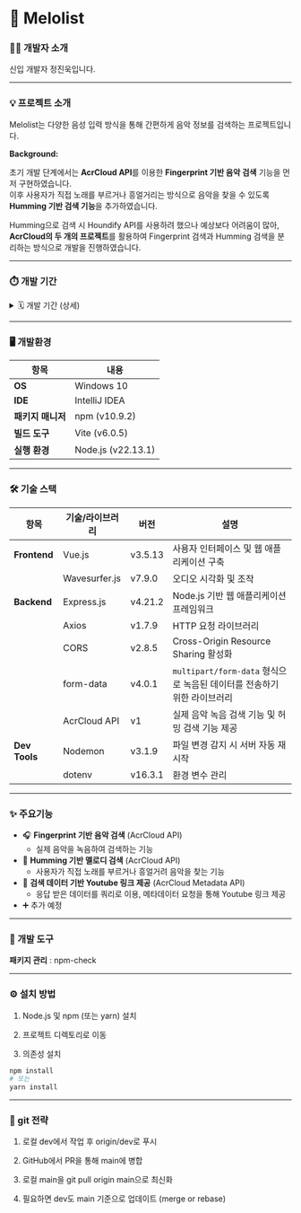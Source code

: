 # 🎵 Melolist

### 🧑‍💻 개발자 소개

신입 개발자 정진욱입니다.

-------

### 💡 프로젝트 소개

Melolist는 다양한 음성 입력 방식을 통해 간편하게 음악 정보를 검색하는 프로젝트입니다.

**Background:**

초기 개발 단계에서는 **AcrCloud API**를 이용한 **Fingerprint 기반 음악 검색** 기능을 먼저 구현하였습니다.  
이후 사용자가 직접 노래를 부르거나 흥얼거리는 방식으로 음악을 찾을 수 있도록 **Humming 기반 검색 기능**을 추가하였습니다.

Humming으로 검색 시 Houndify API를 사용하려 했으나 예상보다 어려움이 많아, **AcrCloud의 두 개의 프로젝트**를 활용하여 Fingerprint 검색과 Humming 검색을 분리하는 방식으로 개발을 진행하였습니다.

-------

### ⏱️ 개발 기간

<details>
  <summary>🗓️ 개발 기간 (상세)</summary>
  <p>
  
#### 🗓️ 2025년 01월 26일 (개발 시작)
- 원격 저장소 연결
- Local Vue 프로젝트 생성
- 환경설정 & 테스트

#### 🗓️ 01월 27일
- `front` 브랜치 생성
- `.gitignore` 추가
- Git 전략 정리
- 가용 API 조사

#### 📆 01월 28일 ~ 02월 03일
- 설 연휴

#### 📆 02월 04일 ~ 09일
- 개인사정

#### 🗓️ 02월 10일
- 녹음 UI 구현

#### 🗓️ 02월 11일
- 디렉토리 구조 리팩토링
- Git 브랜치 병합 후 재생성

#### 📆 02월 12일
- **Back-end**
  - Node.js 서버 구축
  - 음악 검색 요청 API 구현 (ACRCloud API 사용)
- **Front-end**
  - 검색 결과 목록 출력 UI 구현 (ACRCloud 데이터 사용)

#### 📆 02월 13일 ~ 03월 05일
  - **면접 및 취업 준비로 개발 중단**

#### 🗓️ 03월 06일
- **Back-end**
  - AcrCloud API를 이용한 Humming 기반 검색 기능 추가
  - 기존 Fingerprint 기반 검색과 Humming 검색을 분리
- **Front-end**
  - 검색 결과 데이터 시각화 개선
 
#### 🗓️ 03월 07일
- **Back-end**
  - 검색결과 확인을 위한 Youtube Metadata 요청 구현
- **Front-end**
  - 사용자 UI 개선
  </p>
</details>

-------

### 🖥 개발환경

| 항목             | 내용                        |
|-----------------|---------------------------|
| **OS**          | Windows 10 |
| **IDE**         | IntelliJ IDEA         |
| **패키지 매니저** | npm (v10.9.2)                       |
| **빌드 도구**    | Vite (v6.0.5)                      |
| **실행 환경**    | Node.js (v22.13.1)        |

-------

### 🛠️ 기술 스택

| 항목       | 기술/라이브러리   | 버전      | 설명                                                |
|----------|---------------|---------|---------------------------------------------------|
| **Frontend** | Vue.js        | v3.5.13 | 사용자 인터페이스 및 웹 애플리케이션 구축                           |
|          | Wavesurfer.js | v7.9.0  | 오디오 시각화 및 조작                                      |
| **Backend**  | Express.js    | v4.21.2 | Node.js 기반 웹 애플리케이션 프레임워크                         |
|          | Axios         | v1.7.9  | HTTP 요청 라이브러리                                     |
|          | CORS          | v2.8.5  | Cross-Origin Resource Sharing 활성화                 |
|          | form-data     | v4.0.1  | `multipart/form-data` 형식으로 녹음된 데이터를 전송하기 위한 라이브러리 |
|          | AcrCloud API   | v1      | 실제 음악 녹음 검색 기능 및 허밍 검색 기능 제공                      |
| **Dev Tools**| Nodemon       | v3.1.9  | 파일 변경 감지 시 서버 자동 재시작                              |
|          | dotenv        | v16.3.1 | 환경 변수 관리                                          |

-------

### ✨ 주요기능

- 🎧 **Fingerprint 기반 음악 검색** (AcrCloud API)
  - 실제 음악을 녹음하여 검색하는 기능
- 🎤 **Humming 기반 멜로디 검색** (AcrCloud API)
  - 사용자가 직접 노래를 부르거나 흥얼거려 음악을 찾는 기능
- 🦻 **검색 데이터 기반 Youtube 링크 제공** (AcrCloud Metadata API)
  - 응답 받은 데이터를 쿼리로 이용, 메타데이터 요청을 통해 Youtube 링크 제공
- ➕ 추가 예정

--------

### 🔧 개발 도구
**패키지 관리** : npm-check

--------

### ⚙️ 설치 방법

1.  Node.js 및 npm (또는 yarn) 설치

2.  프로젝트 디렉토리로 이동

3.  의존성 설치

```bash
npm install
# 또는
yarn install
```
--------

### 🌱 git 전략

1. 로컬 dev에서 작업 후 origin/dev로 푸시
  
2. GitHub에서 PR을 통해 main에 병합
  
3. 로컬 main을 git pull origin main으로 최신화

4. 필요하면 dev도 main 기준으로 업데이트 (merge or rebase)
